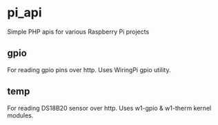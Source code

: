 # pi_api
Simple PHP apis for various Raspberry Pi projects

## gpio
For reading gpio pins over http. Uses WiringPi gpio utility. 

## temp
For reading DS18B20 sensor over http. Uses w1-gpio & w1-therm kernel modules.
